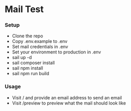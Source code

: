 # Mail Test

### Setup

- Clone the repo
- Copy .env.example to .env
- Set mail credentials in .env
- Set your environment to production in .env
- sail up -d
- sail composer install
- sail npm install
- sail npm run build

### Usage
- Visit / and provide an email address to send an email
- Visit /preview to preview what the mail should look like
